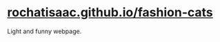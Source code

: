 # [rochatisaac.github.io/fashion-cats](http://rochatisaac.github.io/fashion-cats)
Light and funny webpage.